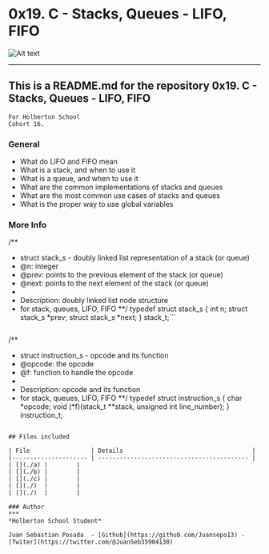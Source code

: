 # 0x19. C - Stacks, Queues - LIFO, FIFO
![Alt text](https://pbs.twimg.com/media/CFYYWy6UEAE9Ow-.png)
***
## This is a README.md for the repository 0x19. C - Stacks, Queues - LIFO, FIFO
```
For Holberton School
Cohort 16.
```
### General
* What do LIFO and FIFO mean
* What is a stack, and when to use it
* What is a queue, and when to use it
* What are the common implementations of stacks and queues
* What are the most common use cases of stacks and queues
* What is the proper way to use global variables

### More Info


/**
 * struct stack_s - doubly linked list representation of a stack (or queue)
 * @n: integer
 * @prev: points to the previous element of the stack (or queue)
 * @next: points to the next element of the stack (or queue)
 *
 * Description: doubly linked list node structure
 * for stack, queues, LIFO, FIFO
 **/
typedef struct stack_s
{
        int n;
        struct stack_s *prev;
        struct stack_s *next;
} stack_t;```

```

```
/**
* struct instruction_s - opcode and its function
* @opcode: the opcode
* @f: function to handle the opcode
*
* Description: opcode and its function
* for stack, queues, LIFO, FIFO
**/
       typedef struct instruction_s
       {
               char *opcode;
               void (*f)(stack_t **stack, unsigned int line_number);
} instruction_t;
```

## Files included

| File                 | Details                                    |
|--------------------- | ------------------------------------------ |
| [](./a) |	       |
| [](./b) |	       |
| [](./c) |	       |
| [](./)  |	       |
| [](./)  |	       |

### Author
***
*Holberton School Student*

Juan Sebastian Posada  - [Github](https://github.com/Juansepo13) - [Twiter](https://twitter.com/@JuanSeb35904130)
